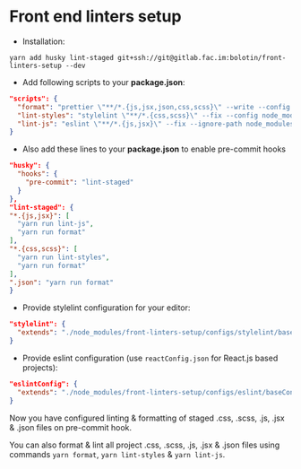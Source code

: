 # Front end linters setup

* Installation: 
```
yarn add husky lint-staged git+ssh://git@gitlab.fac.im:bolotin/front-linters-setup --dev
```

* Add following scripts to your **package.json**:
```json
"scripts": {
  "format": "prettier \"**/*.{js,jsx,json,css,scss}\" --write --config node_modules/front-linters-setup/configs/prettier/config.json --ignore-path node_modules/front-linters-setup/configs/.ignore",
  "lint-styles": "stylelint \"**/*.{css,scss}\" --fix --config node_modules/front-linters-setup/configs/stylelint/formatConfig.json --ignore-path node_modules/front-linters-setup/configs/.ignore",
  "lint-js": "eslint \"**/*.{js,jsx}\" --fix --ignore-path node_modules/front-linters-setup/configs/.ignore"
}
```

* Also add these lines to your **package.json** to enable pre-commit hooks
```json
"husky": {
  "hooks": {
    "pre-commit": "lint-staged"
  }
},
"lint-staged": {
"*.{js,jsx}": [
  "yarn run lint-js",
  "yarn run format"
],
"*.{css,scss}": [
  "yarn run lint-styles",
  "yarn run format"
],
".json": "yarn run format"
}
```

* Provide stylelint configuration for your editor:
```json
"stylelint": {
  "extends": "./node_modules/front-linters-setup/configs/stylelint/baseConfig.json"
}
``` 

* Provide eslint configuration (use `reactConfig.json` for React.js based projects):
```json
"eslintConfig": {
  "extends": "./node_modules/front-linters-setup/configs/eslint/baseConfig.json"
}
``` 

Now you have configured linting & formatting of staged .css, .scss, .js, .jsx & .json files on pre-commit hook.

You can also format & lint all project .css, .scss, .js, .jsx & .json files using commands `yarn format`, 
`yarn lint-styles` & `yarn lint-js`.
